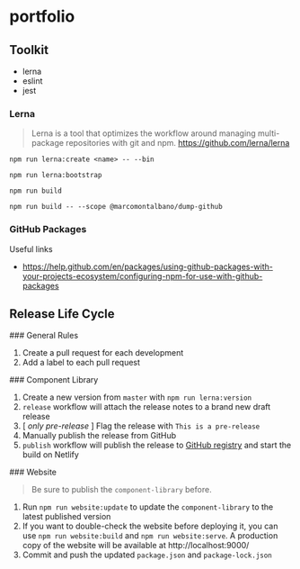 # portfolio

## Toolkit

* lerna
* eslint
* jest

### Lerna

> Lerna is a tool that optimizes the workflow around managing multi-package repositories with git and npm.
https://github.com/lerna/lerna

`npm run lerna:create <name> -- --bin`

`npm run lerna:bootstrap`

`npm run build`

`npm run build -- --scope @marcomontalbano/dump-github`

### GitHub Packages

Useful links

* https://help.github.com/en/packages/using-github-packages-with-your-projects-ecosystem/configuring-npm-for-use-with-github-packages


## Release Life Cycle

### General Rules

1. Create a pull request for each development
1. Add a label to each pull request

### Component Library

1. Create a new version from `master` with `npm run lerna:version`
1. `release` workflow will attach the release notes to a brand new draft release
1. [ *only pre-release* ] Flag the release with `This is a pre-release`
1. Manually publish the release from GitHub
1. `publish` workflow will publish the release to [GitHub registry](https://github.com/marcomontalbano/marcomontalbano.github.io/packages) and start the build on Netlify

### Website

> Be sure to publish the `component-library` before.

1. Run `npm run website:update` to update the `component-library` to the latest published version
1. If you want to double-check the website before deploying it, you can use `npm run website:build` and `npm run website:serve`.
    A production copy of the website will be available at http://localhost:9000/
1. Commit and push the updated `package.json` and `package-lock.json`
